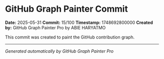# GitHub Graph Painter Commit

**Date:** 2025-05-31
**Commit:** 15/100
**Timestamp:** 1748692800000
**Created by:** GitHub Graph Painter Pro by ABIE HARYATMO

This commit was created to paint the GitHub contribution graph.

---
*Generated automatically by GitHub Graph Painter Pro*

